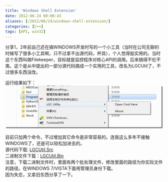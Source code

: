 ```yaml
---
title: 'Windows Shell Extension'
date: 2012-06-24 00:00:43
aliases: [/2012/06/24/windows-shell-extension/]
categories: [C++]
tags: [API, win32] 
---
```


分享1，2年前自己还在搞WINDOWS开发时写的一个小工具（当时在公司无聊的时候写了很多小工具啊，只不过拿不出源代码，杯具），个人觉得挺实用的。当时这个东西叫做Filekeeper，目标就是监控程序对核心API的调用。后来搞得不伦不类。这个是从中提出的一部分源代码搞成一个实用的工具，改名为LGCUtil了，不过很多东西没改。  

运行结果如下：  
![WinShellExt](/img/winshext/win-shell-ext.jpg)  

目前只加两个命令，不过增加其它命令是非常容易的。连我这么多年不接触WINDOWS了，还是可以轻松加进去的。  
 源代码下载: [LGCUtil.Src](/raw/winshext/LGCUtil.Src.zip)  
 二进制文件下载：[LGCUtil.Bin](/raw/winshext/LGCUtil.Bin.zip)  
注意，下载二进制文件时，里面有两个批处理文件，修改里面的路径为你实际文件的路径。在WINDOWS 7/VISTA下面用管理员身份下载。  
因为失恋，又拿旧东西分享了一下。  
